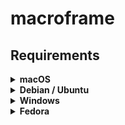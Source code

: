 # macroframe

## Requirements

<details>
<summary><b>macOS</b></summary>

```bash
xcode-select --install
```

If you want to use screen capture functions, you might have to give your programm the right permissions:  
`System Preferences > Security and Privacy > Privacy > Accessibility and Screen Recording`

</details>

<details>
<summary><b>Debian / Ubuntu</b></summary>

```bash
sudo apt install gcc libc6-dev libx11-dev xorg-dev libxtst-dev xsel xclip libpng++-dev xcb libxcb-xkb-dev x11-xkb-utils libx11-xcb-dev libxkbcommon-x11-dev libxkbcommon-dev
```

</details>

<details>
<summary><b>Windows</b></summary>

CGO support is needed.

1. Install [TDM-GCC](https://jmeubank.github.io/tdm-gcc/download/).
   1. Download the `tdm-gcc-webdl.exe` file.
   2. Run the installer.
   3. Select 64 and 32 bit version.
2. Download [zlib](http://sourceforge.net/projects/mingw-w64/files/External%20binary%20packages%20(Win64%20hosted)/Binaries%20(64-bit))
   1. You only need the `zlib-1.2.5-bin-x64.zip` file.
3. Extract the zlib archive to your TDM-GCC installation directory.
   1. `zlib/bin` → `TDM-GCC-64/bin`
   2. `zlib/include` → `TDM-GCC-64/include`
   3. `zlib/lib` → `TDM-GCC-64/lib`

</details>

<details>
<summary><b>Fedora</b></summary>

```bash
sudo dnf install libXtst-devel xsel xclip libpng-devel libxkbcommon-devel libxkbcommon-x11-devel xorg-x11-xkb-utils-devel
```

</details>
